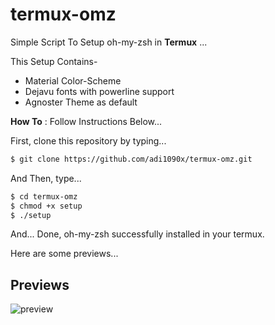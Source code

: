 # termux-omz

Simple Script To Setup oh-my-zsh in **Termux** ...

This Setup Contains-
- Material Color-Scheme
- Dejavu fonts with powerline support
- Agnoster Theme as default

**How To** : Follow Instructions Below...

First, clone this repository by typing...

```sh
$ git clone https://github.com/adi1090x/termux-omz.git
```

And Then, type...

```sh
$ cd termux-omz
$ chmod +x setup
$ ./setup
```
And... Done, oh-my-zsh successfully installed in your termux.

Here are some previews...

## Previews

![preview](https://github.com/adi1090x/Just_Files/blob/master/preview_omz.png) <br />

